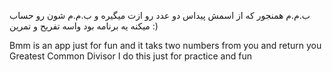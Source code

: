 ب.م.م همنجور که از اسمش پیداس دو عدد رو ازت میگیره و ب.م.م شون رو حساب میکنه 
یه برنامه بود واسه تفریح و تمرین :)

‌Bmm is an app just for fun and it taks two numbers from you and return you Greatest Common Divisor
I do this just for practice and fun